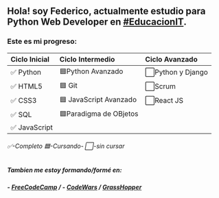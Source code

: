 ## Hola! soy Federico, actualmente estudio para Python Web Developer en [#EducacionIT](https://www.educacionit.com/).<BR>

### Este es mi progreso:

|**Ciclo Inicial**|   **Ciclo Intermedio**         |    **Ciclo Avanzado**    
| :--- |:---|:---
|✅ Python  |🟦Python Avanzado     |⬜Python y Django
|✅ HTML5    |🟦 Git                |⬜Scrum
|✅ CSS3      |🟦 JavaScript Avanzado  |⬜React JS
|✅  SQL       |🟦Paradigma de OBjetos |  
|✅ JavaScript|                                  |
###### ✅-Completo 🟦-Cursando- ⬜-sin cursar
##### Tambien me estoy formando/formé en: 
##### - [FreeCodeCamp](www.freecodecamp.org) /  - [CodeWars](www.codewars.com) / [GrassHopper](https://grasshopper.app/es_419/)



